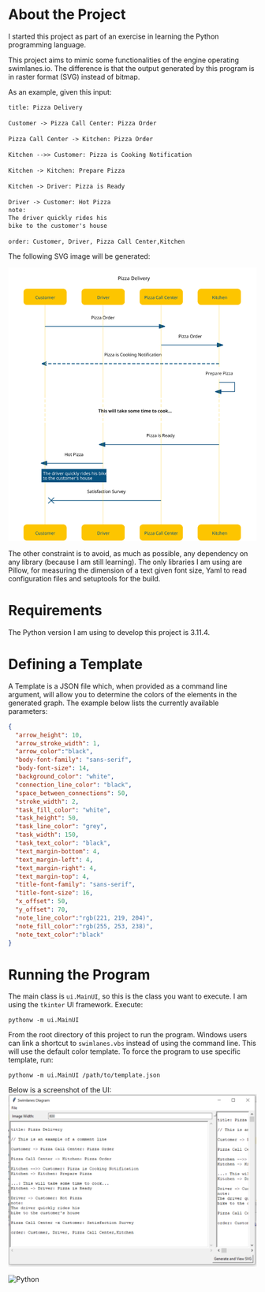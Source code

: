 # About the Project
I started this project as part of an exercise in learning the Python programming language.

This project aims to mimic some functionalities of the engine operating swimlanes.io. The difference is that the output generated by this program is in raster format (SVG) instead of bitmap.

As an example, given this input:
```
title: Pizza Delivery

Customer -> Pizza Call Center: Pizza Order

Pizza Call Center -> Kitchen: Pizza Order

Kitchen -->> Customer: Pizza is Cooking Notification

Kitchen -> Kitchen: Prepare Pizza

Kitchen -> Driver: Pizza is Ready

Driver -> Customer: Hot Pizza
note:
The driver quickly rides his
bike to the customer's house

order: Customer, Driver, Pizza Call Center,Kitchen
```

The following SVG image will be generated:

![alt text](https://raw.githubusercontent.com/georges-stephan/swimlanes/master/doc/pizza_example.svg)

The other constraint is to avoid, as much as possible, any dependency on any library (because I am still learning). The only libraries I am using are Pillow, for measuring the dimension of a text given font size, Yaml to read configuration files and setuptools for the build.

# Requirements
The Python version I am using to develop this project is 3.11.4.

# Defining a Template
A Template is a JSON file which, when provided as a command line argument, will allow you to determine the colors of the elements in the generated graph. The example below lists the currently available parameters:
```json
{
  "arrow_height": 10,
  "arrow_stroke_width": 1,
  "arrow_color":"black",
  "body-font-family": "sans-serif",
  "body-font-size": 14,
  "background_color": "white",
  "connection_line_color": "black",
  "space_between_connections": 50,
  "stroke_width": 2,
  "task_fill_color": "white",
  "task_height": 50,
  "task_line_color": "grey",
  "task_width": 150,
  "task_text_color": "black",
  "text_margin-bottom": 4,
  "text_margin-left": 4,
  "text_margin-right": 4,
  "text_margin-top": 4,
  "title-font-family": "sans-serif",
  "title-font-size": 16,
  "x_offset": 50,
  "y_offset": 70,
  "note_line_color":"rgb(221, 219, 204)",
  "note_fill_color":"rgb(255, 253, 238)",
  "note_text_color":"black"
}
```

# Running the Program
The main class is `ui.MainUI`, so this is the class you want to execute. I am using the `tkinter` UI framework. Execute:
```
pythonw -m ui.MainUI
```
From the root directory of this project to run the program. Windows users can link a shortcut to `swimlanes.vbs` instead
of using the command line. This will use the default color template. To force the program to use specific template, run:
```
pythonw -m ui.MainUI /path/to/template.json
```

Below is a screenshot of the UI:
![alt text](https://raw.githubusercontent.com/georges-stephan/swimlanes/master/doc/screenshot_main_with_example.png)

![Python](https://img.shields.io/badge/python-3670A0?style=for-the-badge&logo=python&logoColor=ffdd54)

